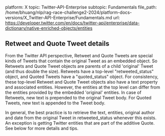 platform: X
topic: Twitter-API-Enterprise
subtopic: Fundamentals
file_path: /home/bhuang/nlp/rag-race-challenge2-2024/platform-docs-versions/X_Twitter-API-Enterprise/Fundamentals.md
url: https://developer.twitter.com/en/docs/twitter-api/enterprise/data-dictionary/native-enriched-objects/entities

## Retweet and Quote Tweet details

From the Twitter API perspective, Retweet and Quote Tweets are special kinds of Tweets that contain the original Tweet as an embedded object. So Retweets and Quote Tweet objects are parents of a child 'original' Tweet (and thus double the size). Retweets have a top-level "retweeted\_status" object, and Quoted Tweets have a "quoted\_status" object. For consistency, these top-level Retweet and Quote Tweet objects also have a text property and associated entities. However, the entities at the top level can differ from the entities provided by the embedded 'original' entities. In case of Retweets, new text is prepended to the original Tweet body. For Quoted Tweets, new text is appended to the Tweet body.

In general, the best practice is to retrieve the text, entities, original author and date from the original Tweet in retweeted\_status whenever this exists. An exception is getting Twitter entities that are part of the additive Quote. See below for more details and tips.
